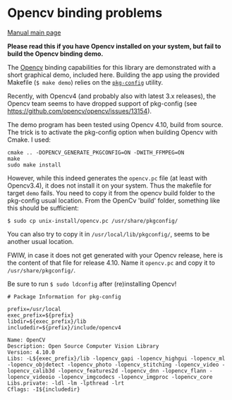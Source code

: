 # Opencv binding problems

[Manual main page](homog2d_manual.md)

__Please read this if you have Opencv installed on your system, but fail to build the Opencv binding demo.__


The [Opencv](https://opencv.org/releases/) binding capabilities for this library are demonstrated with a short graphical demo, included here.
Building the app using the provided Makefile (`$ make demo`) relies on the [`pkg-config`](https://en.wikipedia.org/wiki/Pkg-config) utility.

Recently, with Opencv4 (and probably also with latest 3.x releases), the Opencv team seems to have dropped support of pkg-config
(see https://github.com/opencv/opencv/issues/13154).

The demo program has been tested using Opencv 4.10, build from source.
The trick is to activate the pkg-config option when building Opencv with Cmake.
I used:
```
cmake .. -DOPENCV_GENERATE_PKGCONFIG=ON -DWITH_FFMPEG=ON
make
sudo make install
```
However, while this indeed generates the `opencv.pc` file (at least with Opencv3.4), it does not install it on your system.
Thus the makefile for target `demo` fails.
You need to copy it from the opencv build folder to the pkg-config usual location.
From the OpenCv 'build' folder, something like this should be sufficient:
```
$ sudo cp unix-install/opencv.pc /usr/share/pkgconfig/
```

You can also try to copy it in `/usr/local/lib/pkgconfig/`, seems to be another usual location.

FWIW, in case it does not get generated with your Opencv release, here is the content of that file for release 4.10.
Name it `opencv.pc` and copy it to `/usr/share/pkgconfig/`.

Be sure to run `$ sudo ldconfig` after (re)installing Opencv!

```
# Package Information for pkg-config

prefix=/usr/local
exec_prefix=${prefix}
libdir=${exec_prefix}/lib
includedir=${prefix}/include/opencv4

Name: OpenCV
Description: Open Source Computer Vision Library
Version: 4.10.0
Libs: -L${exec_prefix}/lib -lopencv_gapi -lopencv_highgui -lopencv_ml -lopencv_objdetect -lopencv_photo -lopencv_stitching -lopencv_video -lopencv_calib3d -lopencv_features2d -lopencv_dnn -lopencv_flann -lopencv_videoio -lopencv_imgcodecs -lopencv_imgproc -lopencv_core
Libs.private: -ldl -lm -lpthread -lrt
Cflags: -I${includedir}
```


